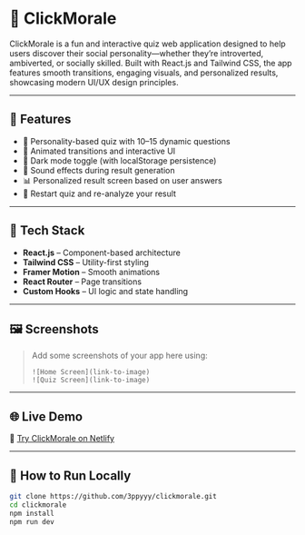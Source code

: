 # 🎯 ClickMorale

ClickMorale is a fun and interactive quiz web application designed to help users discover their social personality—whether they’re introverted, ambiverted, or socially skilled. Built with React.js and Tailwind CSS, the app features smooth transitions, engaging visuals, and personalized results, showcasing modern UI/UX design principles.

---

## 🧠 Features

- 📝 Personality-based quiz with 10–15 dynamic questions
- 🎨 Animated transitions and interactive UI
- 🌙 Dark mode toggle (with localStorage persistence)
- 🥁 Sound effects during result generation
- 📊 Personalized result screen based on user answers
- 🔁 Restart quiz and re-analyze your result

---

## 🚀 Tech Stack

- **React.js** – Component-based architecture
- **Tailwind CSS** – Utility-first styling
- **Framer Motion** – Smooth animations
- **React Router** – Page transitions
- **Custom Hooks** – UI logic and state handling

---

## 🖼️ Screenshots

> Add some screenshots of your app here using:
> ```
> ![Home Screen](link-to-image)
> ![Quiz Screen](link-to-image)
> ```

---

## 🌐 Live Demo

🧪 [Try ClickMorale on Netlify](https://clickmorale.netlify.app)

---

## 📂 How to Run Locally

```bash
git clone https://github.com/3ppyyy/clickmorale.git
cd clickmorale
npm install
npm run dev
